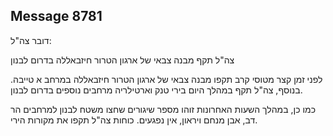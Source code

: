 ## Message 8781

דובר צה"ל:

צה"ל תקף מבנה צבאי של ארגון הטרור חיזבאללה בדרום לבנון

לפני זמן קצר מטוסי קרב תקפו מבנה צבאי של ארגון הטרור חיזבאללה במרחב א טייבה. בנוסף, צה"ל תקף במהלך היום בירי טנק וארטילריה מרחבים נוספים בדרום לבנון.

כמו כן, במהלך השעות האחרונות זוהו מספר שיגורים שחצו משטח לבנון למרחבים הר דב, אבן מנחם ויראון, אין נפגעים.
כוחות צה"ל תקפו את מקורות הירי.

